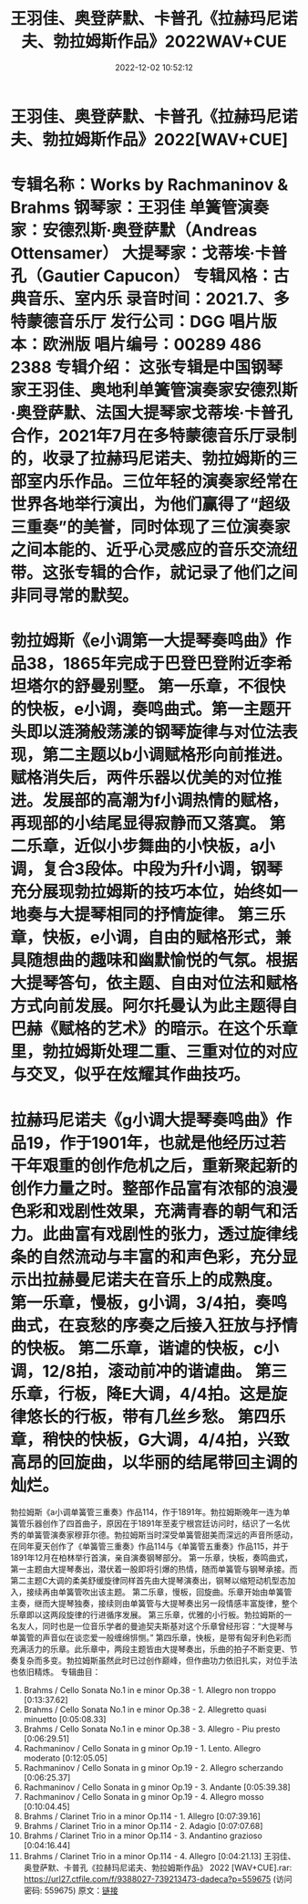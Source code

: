 ﻿---
title: 王羽佳、奥登萨默、卡普孔《拉赫玛尼诺夫、勃拉姆斯作品》2022WAV+CUE
date: 2022-12-02 10:52:12
categories: 古典音乐、新世纪、纯音雅乐
tags: 纯音雅乐
---
# 王羽佳、奥登萨默、卡普孔《拉赫玛尼诺夫、勃拉姆斯作品》2022[WAV+CUE]

专辑名称：Works by Rachmaninov &
Brahms
钢琴家：王羽佳
单簧管演奏家：安德烈斯·奥登萨默（Andreas Ottensamer）
大提琴家：戈蒂埃·卡普孔（Gautier Capucon）
专辑风格：古典音乐、室内乐
录音时间：2021.7、多特蒙德音乐厅
发行公司：DGG
唱片版本：欧洲版
唱片编号：00289 486 2388
专辑介绍：
这张专辑是中国钢琴家王羽佳、奥地利单簧管演奏家安德烈斯·奥登萨默、法国大提琴家戈蒂埃·卡普孔合作，2021年7月在多特蒙德音乐厅录制的，收录了拉赫玛尼诺夫、勃拉姆斯的三部室内乐作品。三位年轻的演奏家经常在世界各地举行演出，为他们赢得了“超级三重奏”的美誉，同时体现了三位演奏家之间本能的、近乎心灵感应的音乐交流纽带。这张专辑的合作，就记录了他们之间非同寻常的默契。
==========
勃拉姆斯《e小调第一大提琴奏鸣曲》作品38，1865年完成于巴登巴登附近李希坦塔尔的舒曼别墅。
第一乐章，不很快的快板，e小调，奏鸣曲式。第一主题开头即以涟漪般荡漾的钢琴旋律与对位法表现，第二主题以b小调赋格形向前推进。赋格消失后，两件乐器以优美的对位推进。发展部的高潮为f小调热情的赋格，再现部的小结尾显得寂静而又落寞。
第二乐章，近似小步舞曲的小快板，a小调，复合3段体。中段为升f小调，钢琴充分展现勃拉姆斯的技巧本位，始终如一地奏与大提琴相同的抒情旋律。
第三乐章，快板，e小调，自由的赋格形式，兼具随想曲的趣味和幽默愉悦的气氛。根据大提琴答句，依主题、自由对位法和赋格方式向前发展。阿尔托曼认为此主题得自巴赫《赋格的艺术》的暗示。在这个乐章里，勃拉姆斯处理二重、三重对位的对应与交叉，似乎在炫耀其作曲技巧。
==========
拉赫玛尼诺夫《g小调大提琴奏鸣曲》作品19，作于1901年，也就是他经历过若干年艰重的创作危机之后，重新聚起新的创作力量之时。整部作品富有浓郁的浪漫色彩和戏剧性效果，充满青春的朝气和活力。此曲富有戏剧性的张力，透过旋律线条的自然流动与丰富的和声色彩，充分显示出拉赫曼尼诺夫在音乐上的成熟度。
第一乐章，慢板，g小调，3/4拍，奏鸣曲式，在哀愁的序奏之后接入狂放与抒情的快板。
第二乐章，谐谑的快板，c小调，12/8拍，滚动前冲的谐谑曲。
第三乐章，行板，降E大调，4/4拍。这是旋律悠长的行板，带有几丝乡愁。
第四乐章，稍快的快板，G大调，4/4拍，兴致高昂的回旋曲，以华丽的结尾带回主调的灿烂。
==========
勃拉姆斯《a小调单簧管三重奏》作品114，作于1891年。勃拉姆斯晚年一连为单簧管乐器创作了四首曲子，原因在于1891年至麦宁根宫廷访问时，结识了一名优秀的单簧管演奏家穆菲尔德。勃拉姆斯当时深受单簧管甜美而深远的声音所感动，在同年夏天创作了《单簧管三重奏》作品114与《单簧管五重奏》作品115，并于1891年12月在柏林举行首演，亲自演奏钢琴部分。
第一乐章，快板，奏鸣曲式，第一主题由大提琴奏出，潜伏着一股即将引爆的热情，随而单簧管与钢琴承接。而第二主题C大调的柔美舒缓旋律同样首先由大提琴演奏出，钢琴以缩短动机型态加入，接续再由单簧管吹出该主题。
第二乐章，慢板，回旋曲。乐章开始由单簧管主奏，继而大提琴独奏，接续则由单簧管与大提琴奏出另一段情感丰富旋律，整个乐章即以这两段旋律的行进循序发展。
第三乐章，优雅的小行板。勃拉姆斯的一名友人，同时也是一位音乐学者的曼迪契夫斯基对这个乐章曾经形容：“大提琴与单簧管的声音似在谈恋爱一般缠绵悱恻。”
第四乐章，快板，是带有匈牙利色彩而充满活力的乐章。此乐章中，两段主题皆由大提琴奏出，乐曲的拍子不断变更、节奏复杂而多变。勃拉姆斯虽然此时已过创作巅峰，但作曲功力依旧扎实，对位手法也依旧精炼。
专辑曲目：
01. Brahms / Cello Sonata No.1 in e minor Op.38 - 1. Allegro non
troppo [0:13:37.62]
02. Brahms / Cello Sonata No.1 in e minor Op.38 - 2. Allegretto
quasi minuetto [0:05:08.33]
03. Brahms / Cello Sonata No.1 in e minor Op.38 - 3. Allegro -
Piu presto [0:06:29.51]
04. Rachmaninov / Cello Sonata in g minor Op.19 - 1. Lento.
Allegro moderato [0:12:05.05]
05. Rachmaninov / Cello Sonata in g minor Op.19 - 2. Allegro
scherzando [0:06:25.37]
06. Rachmaninov / Cello Sonata in g minor Op.19 - 3. Andante
[0:05:39.38]
07. Rachmaninov / Cello Sonata in g minor Op.19 - 4. Allegro
mosso [0:10:04.45]
08. Brahms / Clarinet Trio in a minor Op.114 - 1. Allegro
[0:07:39.16]
09. Brahms / Clarinet Trio in a minor Op.114 - 2. Adagio
[0:07:07.68]
10. Brahms / Clarinet Trio in a minor Op.114 - 3. Andantino
grazioso [0:04:16.44]
11. Brahms / Clarinet Trio in a minor Op.114 - 4. Allegro
[0:04:21.13]
王羽佳、奥登萨默、卡普孔《拉赫玛尼诺夫、勃拉姆斯作品》 2022 [WAV+CUE].rar: https://url27.ctfile.com/f/9388027-739213473-dadeca?p=559675
(访问密码: 559675)
原文：[链接](https://blog.sina.com.cn/s/blog_1647c7e76010310ei.html)